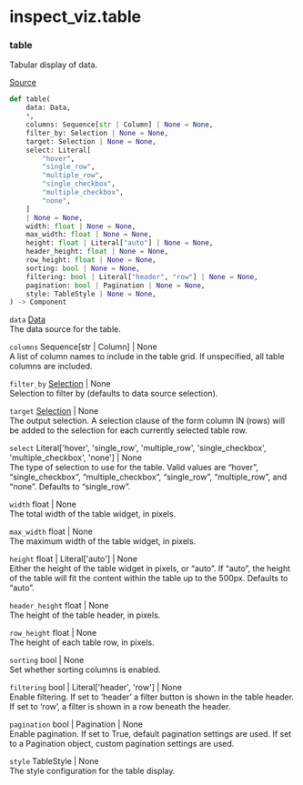 # inspect_viz.table


### table

Tabular display of data.

[Source](https://github.com/meridianlabs-ai/inspect_viz/blob/88f82778eacd79a9181996e7f5216afe52391f66/src/inspect_viz/table/_table.py#L243)

``` python
def table(
    data: Data,
    *,
    columns: Sequence[str | Column] | None = None,
    filter_by: Selection | None = None,
    target: Selection | None = None,
    select: Literal[
        "hover",
        "single_row",
        "multiple_row",
        "single_checkbox",
        "multiple_checkbox",
        "none",
    ]
    | None = None,
    width: float | None = None,
    max_width: float | None = None,
    height: float | Literal["auto"] | None = None,
    header_height: float | None = None,
    row_height: float | None = None,
    sorting: bool | None = None,
    filtering: bool | Literal["header", "row"] | None = None,
    pagination: bool | Pagination | None = None,
    style: TableStyle | None = None,
) -> Component
```

`data` [Data](inspect_viz.qmd#data)  
The data source for the table.

`columns` Sequence\[str \| Column\] \| None  
A list of column names to include in the table grid. If unspecified, all
table columns are included.

`filter_by` [Selection](inspect_viz.qmd#selection) \| None  
Selection to filter by (defaults to data source selection).

`target` [Selection](inspect_viz.qmd#selection) \| None  
The output selection. A selection clause of the form column IN (rows)
will be added to the selection for each currently selected table row.

`select` Literal\['hover', 'single_row', 'multiple_row', 'single_checkbox', 'multiple_checkbox', 'none'\] \| None  
The type of selection to use for the table. Valid values are “hover”,
“single_checkbox”, “multiple_checkbox”, “single_row”, “multiple_row”,
and “none”. Defaults to “single_row”.

`width` float \| None  
The total width of the table widget, in pixels.

`max_width` float \| None  
The maximum width of the table widget, in pixels.

`height` float \| Literal\['auto'\] \| None  
Either the height of the table widget in pixels, or “auto”. If “auto”,
the height of the table will fit the content within the table up to the
500px. Defaults to “auto”.

`header_height` float \| None  
The height of the table header, in pixels.

`row_height` float \| None  
The height of each table row, in pixels.

`sorting` bool \| None  
Set whether sorting columns is enabled.

`filtering` bool \| Literal\['header', 'row'\] \| None  
Enable filtering. If set to ‘header’ a filter button is shown in the
table header. If set to ‘row’, a filter is shown in a row beneath the
header.

`pagination` bool \| Pagination \| None  
Enable pagination. If set to True, default pagination settings are used.
If set to a Pagination object, custom pagination settings are used.

`style` TableStyle \| None  
The style configuration for the table display.
